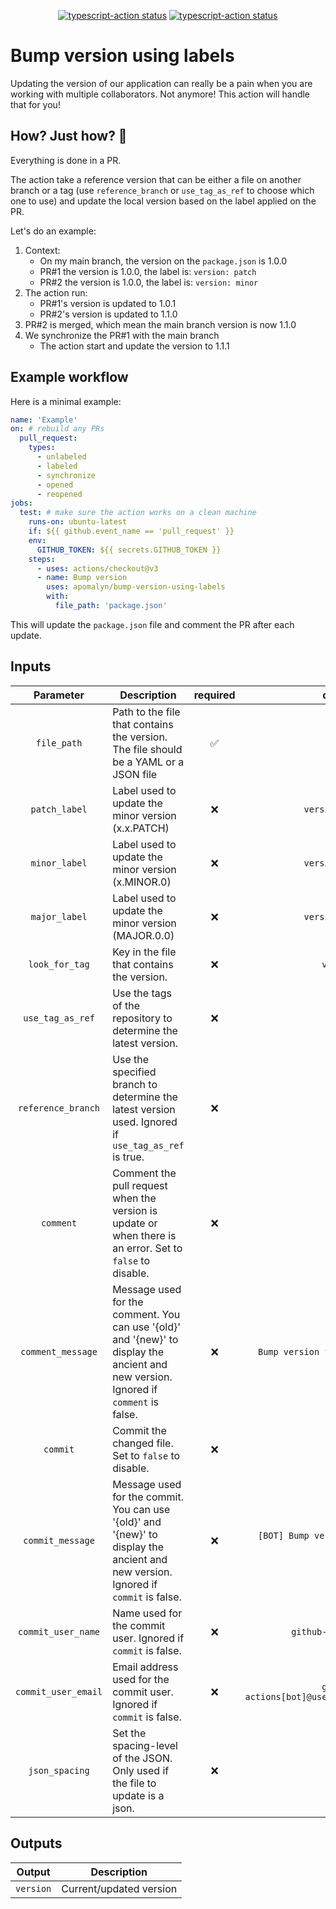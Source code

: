 <p align="center">
  <a href="https://github.com/apomalyn/bump-version-using-labels/actions/workflows/build.yml"><img alt="typescript-action status" src="https://github.com/apomalyn/bump-version-using-labels/actions/workflows/build.yml/badge.svg"></a>
  <a href="https://github.com/apomalyn/bump-version-using-labels/actions/workflows/test.yml"><img alt="typescript-action status" src="https://github.com/apomalyn/bump-version-using-labels/actions/workflows/test.yml/badge.svg"></a>
</p>

# Bump version using labels

Updating the version of our application can really be a pain when you are working with multiple
collaborators. Not anymore! This action will handle that for you!

## How? Just how? 🤔

Everything is done in a PR.

The action take a reference version that can be either a file on another branch or a tag (use `reference_branch`
or `use_tag_as_ref` to choose which one to use) and update the local version based on the label applied on the PR.

Let's do an example:

1. Context:
    - On my main branch, the version on the `package.json` is 1.0.0
    - PR#1 the version is 1.0.0, the label is: `version: patch`
    - PR#2 the version is 1.0.0, the label is: `version: minor`
2. The action run:
    - PR#1's version is updated to 1.0.1
    - PR#2's version is updated to 1.1.0
3. PR#2 is merged, which mean the main branch version is now 1.1.0
4. We synchronize the PR#1 with the main branch
    - The action start and update the version to 1.1.1

## Example workflow

Here is a minimal example:

```yaml
name: 'Example'
on: # rebuild any PRs
  pull_request:
    types:
      - unlabeled
      - labeled
      - synchronize
      - opened
      - reopened
jobs:
  test: # make sure the action works on a clean machine
    runs-on: ubuntu-latest
    if: ${{ github.event_name == 'pull_request' }}
    env:
      GITHUB_TOKEN: ${{ secrets.GITHUB_TOKEN }}
    steps:
      - uses: actions/checkout@v3
      - name: Bump version
        uses: apomalyn/bump-version-using-labels
        with:
          file_path: 'package.json'
```

This will update the `package.json` file and comment the PR after each update.

## Inputs

|      Parameter      |                                                                                                                          Description | required |                     default                    |
|:-------------------:|-------------------------------------------------------------------------------------------------------------------------------------|:--------:|:----------------------------------------------:|
|     `file_path`     |                                                 Path to the file that contains the version. The file should be a YAML or a JSON file |     ✅    |                                                |
|    `patch_label`    |                                                                                   Label used to update the minor version (x.x.PATCH) |     ❌    |                `version: Patch`                |
|    `minor_label`    |                                                                                   Label used to update the minor version (x.MINOR.0) |     ❌    |                `version: Minor`                |
|    `major_label`    |                                                                                   Label used to update the minor version (MAJOR.0.0) |     ❌    |                `version: Major`                |
|    `look_for_tag`   |                                                                                           Key in the file that contains the version. |     ❌    |                    `version`                   |
|   `use_tag_as_ref`  |                                                                      Use the tags of the repository to determine the latest version. |     ❌    |                      false                     |
|  `reference_branch` |                                  Use the specified branch to determine the latest version used. Ignored if `use_tag_as_ref` is true. |     ❌    |                     `main`                     |
|      `comment`      |                            Comment the pull request when the version is update or when there is an error. Set to `false` to disable. |     ❌    |                      false                     |
|  `comment_message`  | Message used for the comment. You can use '{old}' and '{new}' to display the ancient and new version. Ignored if `comment` is false. |     ❌    |       `Bump version from {old} to {new}`       |
|       `commit`      |                                                                                  Commit the changed file. Set to `false` to disable. |     ❌    |                      true                      |
|   `commit_message`  |   Message used for the commit. You can use '{old}' and '{new}' to display the ancient and new version. Ignored if `commit` is false. |     ❌    |    `[BOT] Bump version from {old} to {new}`    |
|  `commit_user_name` |                                                                         Name used for the commit user. Ignored if `commit` is false. |     ❌    |              `github-actions[bot]`             |
| `commit_user_email` |                                                                Email address used for the commit user. Ignored if `commit` is false. |     ❌    | `github-actions[bot]@users.noreply.github.com` |
|    `json_spacing`   |                                                        Set the spacing-level of the JSON. Only used if the file to update is a json. |     ❌    |                        2                       |

## Outputs

|   Output  |             Description |
|:---------:|------------------------|
| `version` | Current/updated version |